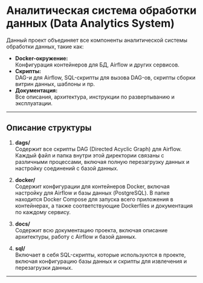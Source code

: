 # Аналитическая система обработки данных (Data Analytics System)

Данный проект объединяет все компоненты аналитической системы обработки данных, такие как:
- **Docker-окружение:**  
  Конфигурация контейнеров для БД, Airflow и других сервисов.
- **Скрипты:**  
  DAG-и для Airflow, SQL-скрипты для вызова DAG-ов, скрипты сборки витрин данных, шаблоны и пр.
- **Документация:**  
  Все описания, архитектура, инструкции по развертыванию и эксплуатации.

---

## Описание структуры 

1. **dags/**  
   Содержит все скрипты DAG (Directed Acyclic Graph) для Airflow. Каждый файл и папка внутри этой директории связаны с различными процессами, включая полную перезагрузку данных и настройку соединений с базой данных.

2. **docker/**  
   Содержит конфигурации для контейнеров Docker, включая настройку для Airflow и базы данных (PostgreSQL). В папке находится Docker Compose для запуска всего приложения в контейнерах, а также соответствующие Dockerfiles и документация по каждому сервису.

3. **docs/**  
   Содержит всю документацию проекта, включая описание архитектуры, работу с Airflow и базой данных. 

4. **sql/**  
   Включает в себя SQL-скрипты, которые используются в проекте, включая конфигурацию базы данных и скрипты для извлечения и перезагрузки данных.

---

